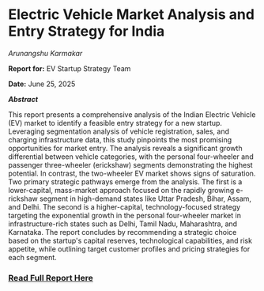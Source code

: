 <centre><h1>Electric Vehicle Market Analysis and Entry Strategy for India</h1></centre>

*Arunangshu Karmakar*

**Report for:** EV Startup Strategy Team

**Date:** June 25, 2025


<i>**Abstract**</i>

This report presents a comprehensive analysis of the Indian Electric Vehicle (EV) market to identify a feasible entry strategy for a new startup. Leveraging segmentation analysis of vehicle registration, sales, and charging infrastructure data, this study pinpoints the most promising opportunities for market entry. The analysis reveals a significant growth differential between vehicle categories, with the personal four-wheeler and passenger three-wheeler (erickshaw) segments demonstrating the highest potential. In contrast, the two-wheeler EV market shows signs of saturation. Two primary strategic pathways emerge from the analysis. The first is a lower-capital, mass-market approach focused on the rapidly growing e-rickshaw segment in high-demand states like Uttar Pradesh, Bihar, Assam, and Delhi. The second is a higher-capital, technology-focused strategy targeting the exponential growth in the personal four-wheeler market in infrastructure-rich states such as Delhi, Tamil Nadu, Maharashtra, and Karnataka. The report concludes by recommending a strategic choice based on the startup's capital reserves, technological capabilities, and risk appetite, while outlining target customer profiles and pricing strategies for each segment.

### **[Read Full Report Here](Arunangshu%20Electric%20Vehicle%20Market%20Analysis.pdf)**
